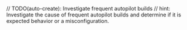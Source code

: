 // TODO(auto-create): Investigate frequent autopilot builds
// hint: Investigate the cause of frequent autopilot builds and determine if it is expected behavior or a misconfiguration.

